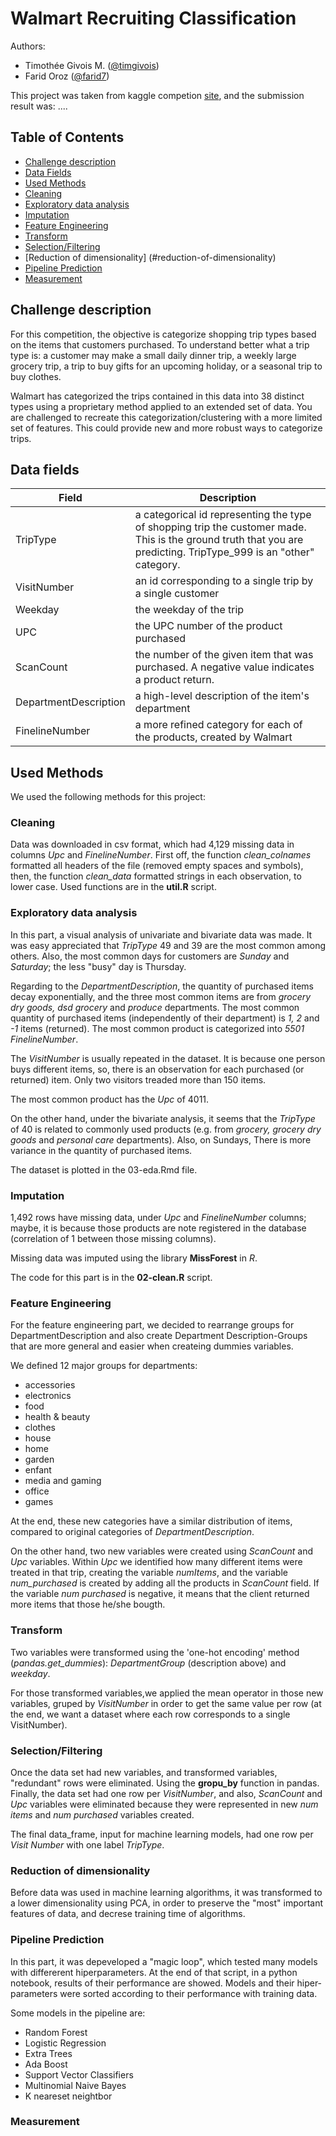 
# Walmart Recruiting Classification

Authors:

 - Timothée Givois M. ([@timgivois](https://github.com/timgivois))
 - Farid Oroz ([@farid7](https://github.com/farid7))


This project was taken from kaggle competion [site](https://www.kaggle.com/c/walmart-recruiting-trip-type-classification),  and the submission result was: ....

## Table of Contents  
- [Challenge description](#challenge-description)  
- [Data Fields](#data-fields)  
- [Used Methods](#used-methods)
- [Cleaning](#cleaning)
- [Exploratory data analysis](#exploratory-data-analysis)
- [Imputation](#imputation)
- [Feature Engineering](feature-engineering)
- [Transform](#transform)
- [Selection/Filtering](#selection/filtering)
- [Reduction of dimensionality] (#reduction-of-dimensionality)
- [Pipeline Prediction](#pipeline-prediction)
- [Measurement](#measurement)

## Challenge description
For this competition, the objective is categorize shopping trip types based on the items that customers purchased. To understand better what a trip type is: a customer may make a small daily dinner trip, a weekly large grocery trip, a trip to buy gifts for an upcoming holiday, or a seasonal trip to buy clothes.

Walmart has categorized the trips contained in this data into 38 distinct types using a proprietary method applied to an extended set of data. You are challenged to recreate this categorization/clustering with a more limited set of features. This could provide new and more robust ways to categorize trips.

## Data fields

Field | Description
--- | ---
TripType| a categorical id representing the type of shopping trip the customer made. This is the ground truth that you are predicting. TripType_999 is an "other" category.
VisitNumber | an id corresponding to a single trip by a single customer
Weekday | the weekday of the trip
UPC |  the UPC number of the product purchased
ScanCount |  the number of the given item that was purchased. A negative value indicates a product return.
DepartmentDescription |  a high-level description of the item's department
FinelineNumber | a more refined category for each of the products, created by Walmart

## Used Methods
We used the following methods for this project:

### Cleaning
Data was downloaded in csv format, which had 4,129 missing data in columns _Upc_ and _FinelineNumber_.
First off, the function *clean_colnames* formatted all headers of the file (removed empty spaces and symbols),
then, the function *clean_data* formatted strings in each observation, to lower case.
   Used functions are in the **util.R** script.
   
### Exploratory data analysis
In this part, a visual analysis of univariate and bivariate data was made. It was easy appreciated that
_TripType_ 49 and 39 are the most common among others. Also, the most common days for customers are _Sunday_ and _Saturday_; the less "busy" day is Thursday.

Regarding to the _DepartmentDescription_, the quantity of purchased items decay exponentially, and the three
most common items are from _grocery dry  goods, dsd grocery_ and _produce_ departments. The most common
quantity of purchased items (independently of their department) is _1, 2_ and _-1_ items (returned). The most
common product is categorized into _5501_ _FinelineNumber_.

The _VisitNumber_ is usually repeated in the dataset. It is because one person buys different items, so,
there is an observation for each purchased (or returned) item. Only two visitors treaded more than 150 items.

The most common product has the _Upc_ of 4011.

On the other hand, under the bivariate analysis, it seems that the _TripType_ of 40 is related to commonly
used products (e.g. from _grocery, grocery dry goods_ and _personal care_ departments). Also, on Sundays,
There is more variance in the quantity of purchased items.

The dataset is plotted in the 03-eda.Rmd file.

### Imputation
1,492 rows have missing data, under _Upc_ and _FinelineNumber_ columns; maybe, it is because those
products are note registered in the database (correlation of 1 between those missing columns).

Missing data was imputed using the library **MissForest** in *R*.

The code for this part is in the **02-clean.R** script.

### Feature Engineering
For the feature engineering part, we decided to rearrange groups for DepartmentDescription and also create Department Description-Groups that are more general and easier when createing dummies variables.

We defined 12 major groups for departments:
- accessories
- electronics
- food
- health & beauty
- clothes
- house
- home
- garden
- enfant
- media and gaming
- office
- games

At the end, these new categories have a similar distribution of items, compared to original categories of _DepartmentDescription_. 

On the other hand, two new variables were created using _ScanCount_ and _Upc_ variables. Within _Upc_ we identified how many different items were treated in that trip, creating the variable _numItems_,  and the variable _num_purchased_ is created by adding all the products in _ScanCount_ field. If the variable _num purchased_ is negative, it means that the client returned more items that those he/she bougth. 

### Transform
Two variables were transformed using the 'one-hot encoding' method (*pandas.get_dummies*): _DepartmentGroup_ (description above) and _weekday_. 

For those transformed variables,we applied the mean operator in those new variables, gruped by _VisitNumber_ in order to get the same value per row (at the end, we want a dataset where each row corresponds to a single VisitNumber).

### Selection/Filtering
Once the data set had new variables, and transformed variables, "redundant" rows were eliminated. Using the **gropu_by** function in pandas. Finally, the data set had one row per _VisitNumber_, and also, _ScanCount_ and _Upc_ variables were eliminated because they were represented in new _num items_ and _num purchased_ variables created.

The final data_frame, input for machine learning models, had one row per _Visit Number_ with one label _TripType_. 

### Reduction of dimensionality
Before data was used in machine learning algorithms, it was transformed to a lower dimensionality using PCA, in order to preserve the "most" important features of data, and decrese training time of algorithms.   

### Pipeline Prediction
In this part, it was depeveloped a "magic loop", which tested many models with differerent hiperparameters. 
At the end of that script, in a python notebook, results of their performance are showed. Models and their hiper-parameters were sorted according to their performance with training data.  

Some models in the pipeline are:
- Random Forest
- Logistic Regression
- Extra Trees
- Ada Boost
- Support Vector Classifiers
- Multinomial Naive Bayes
- K neareset neightbor

### Measurement
